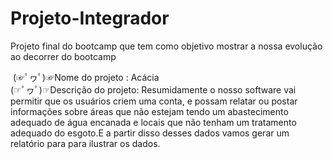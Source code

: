 # Projeto-Integrador
Projeto final do bootcamp que tem como objetivo mostrar a nossa evolução ao decorrer do bootcamp

<img href="https://br.depositphotos.com/25270895/stock-photo-acacia-flowers.html">
(☞ﾟヮﾟ)☞Nome do projeto : Acácia <br>
(☞ﾟヮﾟ)☞Descrição do projeto:
Resumidamente o nosso software vai permitir que os usuários criem uma conta, e possam relatar ou postar informações sobre áreas que não estejam tendo um abastecimento adequado de água encanada e locais que não tenham um tratamento adequado do esgoto.E a partir disso desses dados vamos gerar um relatório para para ilustrar os dados.

